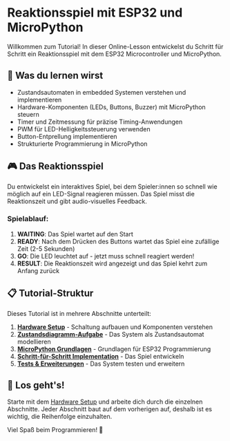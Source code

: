 # Reaktionsspiel mit ESP32 und MicroPython

Willkommen zum Tutorial! In dieser Online-Lesson entwickelst du Schritt für Schritt ein Reaktionsspiel mit dem ESP32 Microcontroller und MicroPython.

## 🎯 Was du lernen wirst

- Zustandsautomaten in embedded Systemen verstehen und implementieren
- Hardware-Komponenten (LEDs, Buttons, Buzzer) mit MicroPython steuern
- Timer und Zeitmessung für präzise Timing-Anwendungen
- PWM für LED-Helligkeitssteuerung verwenden
- Button-Entprellung implementieren
- Strukturierte Programmierung in MicroPython

## 🎮 Das Reaktionsspiel

Du entwickelst ein interaktives Spiel, bei dem Spieler:innen so schnell wie möglich auf ein LED-Signal reagieren müssen. Das Spiel misst die Reaktionszeit und gibt audio-visuelles Feedback.

### Spielablauf:
1. **WAITING**: Das Spiel wartet auf den Start
2. **READY**: Nach dem Drücken des Buttons wartet das Spiel eine zufällige Zeit (2-5 Sekunden)
3. **GO**: Die LED leuchtet auf - jetzt muss schnell reagiert werden!
4. **RESULT**: Die Reaktionszeit wird angezeigt und das Spiel kehrt zum Anfang zurück

## 📋 Tutorial-Struktur

Dieses Tutorial ist in mehrere Abschnitte unterteilt:

1. **[Hardware Setup](hardware-setup.md)** - Schaltung aufbauen und Komponenten verstehen
2. **[Zustandsdiagramm-Aufgabe](state-diagram-exercise.md)** - Das System als Zustandsautomat modellieren
3. **[MicroPython Grundlagen](code-basics.md)** - Grundlagen für ESP32 Programmierung
4. **[Schritt-für-Schritt Implementation](step-by-step-implementation.md)** - Das Spiel entwickeln
5. **[Tests & Erweiterungen](test-exercises.md)** - Das System testen und erweitern

## 🚀 Los geht's!

Starte mit dem [Hardware Setup](hardware-setup.md) und arbeite dich durch die einzelnen Abschnitte. Jeder Abschnitt baut auf dem vorherigen auf, deshalb ist es wichtig, die Reihenfolge einzuhalten.

Viel Spaß beim Programmieren! 🎯